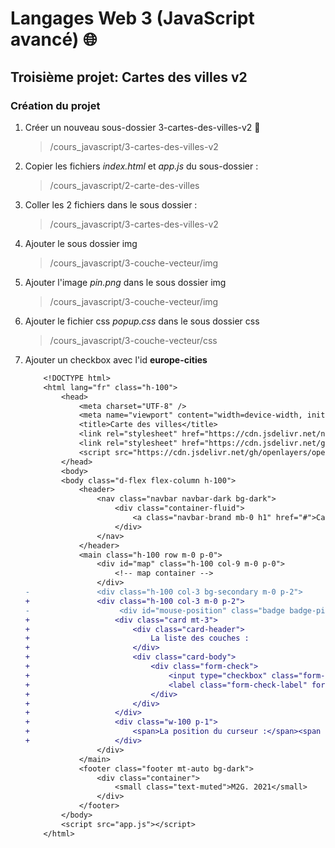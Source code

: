 # **Langages Web 3 (JavaScript avancé)** 🌐

## **Troisième projet:** Cartes des villes v2

### **Création du projet**

1. Créer un nouveau sous-dossier 3-cartes-des-villes-v2 📁

    > /cours_javascript/3-cartes-des-villes-v2

2. Copier les fichiers *index.html* et *app.js* du sous-dossier :

    > /cours_javascript/2-carte-des-villes

3. Coller les 2 fichiers dans le sous dossier :

    > /cours_javascript/3-cartes-des-villes-v2

4. Ajouter le sous dossier img

    > /cours_javascript/3-couche-vecteur/img

5. Ajouter l'image *pin.png* dans le sous dossier img

    > /cours_javascript/3-couche-vecteur/img

6. Ajouter le fichier css *popup.css* dans le sous dossier css

    > /cours_javascript/3-couche-vecteur/css

7. Ajouter un checkbox avec l'id **europe-cities**

    ```diff
        <!DOCTYPE html>
        <html lang="fr" class="h-100">
            <head>
                <meta charset="UTF-8" />
                <meta name="viewport" content="width=device-width, initial-scale=1.0" />
                <title>Carte des villes</title>
                <link rel="stylesheet" href="https://cdn.jsdelivr.net/npm/bootstrap@4.6.0/dist/css/bootstrap.min.css" integrity="sha384-B0vP5xmATw1+K9KRQjQERJvTumQW0nPEzvF6L/Z6nronJ3oUOFUFpCjEUQouq2+l" crossorigin="anonymous"/>
                <link rel="stylesheet" href="https://cdn.jsdelivr.net/gh/openlayers/openlayers.github.io@master/en/v6.5.0/css/ol.css" type="text/css"/>
                <script src="https://cdn.jsdelivr.net/gh/openlayers/openlayers.github.io@master/en/v6.5.0/build/ol.js"></script>
            </head>
            <body>
            <body class="d-flex flex-column h-100">
                <header>
                    <nav class="navbar navbar-dark bg-dark">
                        <div class="container-fluid">
                            <a class="navbar-brand mb-0 h1" href="#">Carte des villes</a>
                        </div>
                    </nav>
                </header>
                <main class="h-100 row m-0 p-0">
                    <div id="map" class="h-100 col-9 m-0 p-0">
                        <!-- map container -->
                    </div>
    -               <div class="h-100 col-3 bg-secondary m-0 p-2">
    +               <div class="h-100 col-3 m-0 p-2">
    -                    <div id="mouse-position" class="badge badge-pill badge-primary w-100 p-1"></div>
    +                   <div class="card mt-3">
    +                       <div class="card-header">
    +                           La liste des couches :
    +                       </div>
    +                       <div class="card-body">
    +                           <div class="form-check">
    +                               <input type="checkbox" class="form-check-input" id="europe-cities">
    +                               <label class="form-check-label" for="europe-cities">Capitales d'europe</label>
    +                           </div>
    +                       </div>
    +                   </div>
    +                   <div class="w-100 p-1">
    +                       <span>La position du curseur :</span><span  id="mouse-position"></span>
    +                   </div>
                    </div>
                </main>
                <footer class="footer mt-auto bg-dark">
                    <div class="container">
                        <small class="text-muted">M2G. 2021</small>
                    </div>
                </footer>
            </body>
            <script src="app.js"></script>
        </html>
    ```
